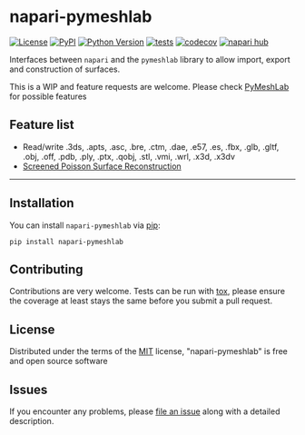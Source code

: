 # napari-pymeshlab

[![License](https://img.shields.io/pypi/l/napari-pymeshlab.svg?color=green)](https://github.com/zacsimile/napari-pymeshlab/raw/main/LICENSE)
[![PyPI](https://img.shields.io/pypi/v/napari-pymeshlab.svg?color=green)](https://pypi.org/project/napari-pymeshlab)
[![Python Version](https://img.shields.io/pypi/pyversions/napari-pymeshlab.svg?color=green)](https://python.org)
[![tests](https://github.com/zacsimile/napari-pymeshlab/workflows/tests/badge.svg)](https://github.com/zacsimile/napari-pymeshlab/actions)
[![codecov](https://codecov.io/gh/zacsimile/napari-pymeshlab/branch/main/graph/badge.svg)](https://codecov.io/gh/zacsimile/napari-pymeshlab)
[![napari hub](https://img.shields.io/endpoint?url=https://api.napari-hub.org/shields/napari-pymeshlab)](https://napari-hub.org/plugins/napari-pymeshlab)

Interfaces between `napari` and the `pymeshlab` library to allow import, export and construction of surfaces. 

This is a WIP and feature requests are welcome. Please check [PyMeshLab](https://pymeshlab.readthedocs.io/en/latest/)
for possible features
## Feature list 

- Read/write .3ds, .apts, .asc, .bre, .ctm, .dae, .e57, .es, .fbx, .glb, .gltf, .obj, .off, .pdb, .ply,
                  .ptx, .qobj, .stl, .vmi, .wrl, .x3d, .x3dv
- [Screened Poisson Surface Reconstruction](https://www.cs.jhu.edu/~misha/MyPapers/ToG13.pdf)

----------------------------------

<!--

This [napari] plugin was generated with [Cookiecutter] using [@napari]'s [cookiecutter-napari-plugin] template.

Don't miss the full getting started guide to set up your new package:
https://github.com/napari/cookiecutter-napari-plugin#getting-started

and review the napari docs for plugin developers:
https://napari.org/plugins/stable/index.html
-->

## Installation 

You can install `napari-pymeshlab` via [pip]:

    pip install napari-pymeshlab




## Contributing

Contributions are very welcome. Tests can be run with [tox], please ensure
the coverage at least stays the same before you submit a pull request.

## License

Distributed under the terms of the [MIT] license,
"napari-pymeshlab" is free and open source software

## Issues

If you encounter any problems, please [file an issue](https://github.com/zacsimile/napari-pymeshlab/issues) along with a detailed description.

[napari]: https://github.com/napari/napari
[Cookiecutter]: https://github.com/audreyr/cookiecutter
[@napari]: https://github.com/napari
[MIT]: http://opensource.org/licenses/MIT
[BSD-3]: http://opensource.org/licenses/BSD-3-Clause
[GNU GPL v3.0]: http://www.gnu.org/licenses/gpl-3.0.txt
[GNU LGPL v3.0]: http://www.gnu.org/licenses/lgpl-3.0.txt
[Apache Software License 2.0]: http://www.apache.org/licenses/LICENSE-2.0
[Mozilla Public License 2.0]: https://www.mozilla.org/media/MPL/2.0/index.txt
[cookiecutter-napari-plugin]: https://github.com/napari/cookiecutter-napari-plugin

[napari]: https://github.com/napari/napari
[tox]: https://tox.readthedocs.io/en/latest/
[pip]: https://pypi.org/project/pip/
[PyPI]: https://pypi.org/
